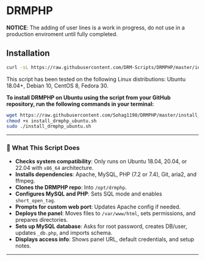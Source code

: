 # DRMPHP
**NOTICE**: The adding of user lines is a work in progress, do not use in a production enviroment until fully completed.  
## Installation
```bash
curl -sL https://raw.githubusercontent.com/DRM-Scripts/DRMPHP/master/installer.sh | bash
```
This script has been tested on the following Linux distributions: Ubuntu 18.04+, Debian 10, CentOS 8, Fedora 30.


**To install DRMPHP on Ubuntu using the script from your GitHub repository, run the following commands in your terminal:**

```bash
wget https://raw.githubusercontent.com/Sohag1190/DRMPHP/master/install_drmphp_ubuntu.sh
chmod +x install_drmphp_ubuntu.sh
sudo ./install_drmphp_ubuntu.sh
```

---

### 🧰 What This Script Does

- **Checks system compatibility**: Only runs on Ubuntu 18.04, 20.04, or 22.04 with `x86_64` architecture.
- **Installs dependencies**: Apache, MySQL, PHP (7.2 or 7.4), Git, aria2, and ffmpeg.
- **Clones the DRMPHP repo**: Into `/opt/drmphp`.
- **Configures MySQL and PHP**: Sets SQL mode and enables `short_open_tag`.
- **Prompts for custom web port**: Updates Apache config if needed.
- **Deploys the panel**: Moves files to `/var/www/html`, sets permissions, and prepares directories.
- **Sets up MySQL database**: Asks for root password, creates DB/user, updates `_db.php`, and imports schema.
- **Displays access info**: Shows panel URL, default credentials, and setup notes.

---



